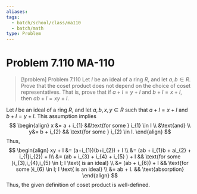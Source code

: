 ```yaml
---
aliases: 
tags:
  - batch/school/class/ma110
  - batch/math
type: Problem
---
```

# Problem 7.110 MA-110

> [!problem] Problem 7.110
> Let $I$ be an ideal of a ring $R$, and let $a,b \in R$. Prove that the coset product does not depend on the choice of coset representatives. That is, prove that if $a+I=y+I$ and $b+I=x+I$, then $ab+I=xy+I$.

Let $I$ be an ideal of a ring $R$, and let $a,b,x,y \in R$ such that $a+I=x+I$ and $b+I=y+I$. This assumption implies
$$
\begin{align}
x &= a + i_{1} &&\text{for some } i_{1} \in I \\
&\text{and} \\
y&= b + i_{2} && \text{for some } i_{2} \in  I.
\end{align}
$$
Thus,
$$
\begin{align}
xy + I &= (a+i_{1})(b+i_{2}) + I \\
&= (ab + i_{1}b + ai_{2} + i_{1}i_{2}) + I\\
&= (ab + i_{3} + i_{4} + i_{5} ) + I && \text{for some }i_{3},i_{4},i_{5} \in  I; I \text{ is an ideal} \\
&= (ab + i_{6}) + I && \text{for some }i_{6} \in  I; I \text{ is an ideal} \\
&= ab + I. && \text{absorption}
\end{align}
$$
Thus, the given definition of coset product is well-defined.
